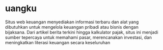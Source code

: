 # uangku
Situs web keuangan menyediakan informasi terbaru dan alat yang dibutuhkan untuk mengelola keuangan pribadi atau bisnis dengan bijaksana. Dari artikel berita terkini hingga kalkulator pajak, situs ini menjadi sumber tepercaya untuk memahami pasar, merencanakan investasi, dan meningkatkan literasi keuangan secara keseluruhan
